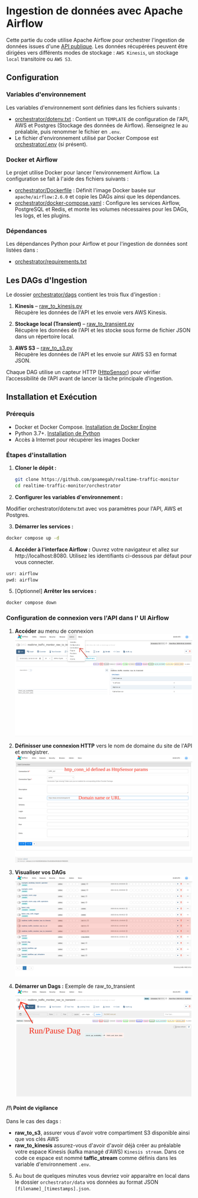 # Ingestion de données avec Apache Airflow

Cette partie du code utilise Apache Airflow pour orchestrer l'ingestion de données issues d'une [API publique](https://data.rennesmetropole.fr/explore/dataset/etat-du-trafic-en-temps-reel/information/). Les données récupérées peuvent être dirigées vers différents modes de stockage : ```AWS Kinesis```, un stockage ```local``` transitoire ou ```AWS S3```.

## Configuration

### Variables d'environnement

Les variables d'environnement sont définies dans les fichiers suivants :
- [orchestrator/dotenv.txt](dotenv.txt) : Contient un ```TEMPLATE``` de configuration de l'API, AWS et Postgres (Stockage des données de Airflow). Renseignez le au préalable, puis renommer le fichier en ```.env```.
- Le fichier d'environnement utilisé par Docker Compose est [orchestrator/.env](dotenv.txt) (si présent).

### Docker et Airflow

Le projet utilise Docker pour lancer l'environnement Airflow. La configuration se fait à l'aide des fichiers suivants :
- [orchestrator/Dockerfile](Dockerfile) : Définit l'image Docker basée sur `apache/airflow:2.6.0` et copie les DAGs ainsi que les dépendances.
- [orchestrator/docker-compose.yaml](docker-compose.yaml) : Configure les services Airflow, PostgreSQL et Redis, et monte les volumes nécessaires pour les DAGs, les logs, et les plugins.

### Dépendances

Les dépendances Python pour Airflow et pour l'ingestion de données sont listées dans :
- [orchestrator/requirements.txt](requirements.txt)

## Les DAGs d'Ingestion

Le dossier [orchestrator/dags](dags) contient les trois flux d'ingestion :

1. **Kinesis** – [raw_to_kinesis.py](dags/raw_to_kinesis.py)  
   Récupère les données de l'API et les envoie vers AWS Kinesis.

2. **Stockage local (Transient)** – [raw_to_transient.py](dags/raw_to_transient.py)  
   Récupère les données de l'API et les stocke sous forme de fichier JSON dans un répertoire local.

3. **AWS S3** – [raw_to_s3.py](dags/raw_to_s3.py)  
   Récupère les données de l'API et les envoie sur AWS S3 en format JSON.

Chaque DAG utilise un capteur HTTP ([HttpSensor](https://airflow.apache.org/docs/apache-airflow-providers-http/stable/_api/airflow/providers/http/sensors/http/index.html)) pour vérifier l’accessibilité de l’API avant de lancer la tâche principale d’ingestion.

## Installation et Exécution

### Prérequis

- Docker et Docker Compose. [Installation de Docker Engine](https://docs.docker.com/engine/install/)
- Python 3.7+. [Installation de Python](https://www.python.org/downloads/)
- Accès à Internet pour récupérer les images Docker

### Étapes d'installation

1. **Cloner le dépôt :**
   ```sh
   git clone https://github.com/goamegah/realtime-traffic-monitor
   cd realtime-traffic-monitor/orchestrator
   ```

2. **Configurer les variables d'environnement :**

Modifier orchestrator/dotenv.txt avec vos paramètres pour l'API, AWS et Postgres.

3. **Démarrer les services :**
```sh
docker compose up -d
```

4. **Accéder à l'interface Airflow :** Ouvrez votre navigateur et allez sur http://localhost:8080.
Utilisez les identifiants ci-dessous par défaut pour vous connecter.

```dockerfile
usr: airflow
pwd: airflow
```

5. [Optionnel] **Arrêter les services :**

```bash
docker compose down
```

### Configuration de connexion vers l'API dans l' UI Airflow

1. **Accéder** au menu de connexion
![](../assets/airflow_admin_connections.png)

2. **Définisser une connexion HTTP** vers le nom de domaine du site de l'API et enrégistrer.
![](../assets/airflow_admin_connections_api.png)

3. **Visualiser vos DAGs**
![](../assets/airflo_ui_dags_view.png)

4. **Démarrer un Dags :** Exemple de raw_to_transient
![](../assets/airflow_ui_dags_raw_to_transient.png)

#### **/!\ Point de vigilance**
Dans le cas des dags :
- **raw_to_s3**, assurer vous d'avoir votre compartiment S3 disponible ainsi que vos clés AWS
- **raw_to_kinesis** assurez-vous d'avoir d'avoir déjà créer au préalable votre espace Kinesis (kafka managé d'AWS) ```Kinesis stream```. Dans ce code ce espace est nommé **taffic_stream** comme définis dans les variable d'environnement ```.env```. 

5. Au bout de quelques minutes vous devriez voir apparaitre en local dans le dossier ```orchestrator/data``` vos données au format JSON
```[filename]_[timestamps].json```. 




